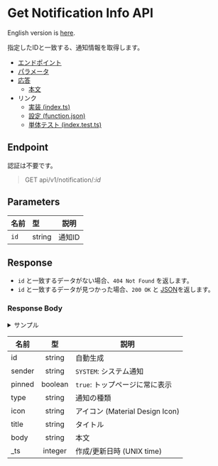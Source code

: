 # Get Notification Info API

English version is [here](./README.md).

指定したIDと一致する、通知情報を取得します。

- [エンドポイント](#endpoint)
- [パラメータ](#parameters)
- [応答](#response)
  - [本文](#response-body)
- リンク
  - [実装 (index.ts)](./index.ts)
  - [設定 (function.json)](./function.json)
  - [単体テスト (index.test.ts)](./index.test.ts)

## Endpoint

認証は不要です。

> GET api/v1/notification/*:id*

## Parameters

|名前|型|説明|
|---|:--|---|
|`id`|string|通知ID|

## Response

- `id` と一致するデータがない場合、`404 Not Found` を返します。
- `id` と一致するデータが見つかった場合、`200 OK` と [JSON](#response-body)を返します。

### Response Body

<details>
  <summary>サンプル</summary>

```json
{
  "id": "<Auto Generated>",
  "sender": "SYSTEM",
  "pinned": true,
  "type": "is-info",
  "icon": "info",
  "title": "このサイトはベータ版です",
  "body": "このWebサイトはベータ版環境です。以下の点にご留意してご利用ください。",
  "_ts": 1597028400
}
```

</details>

|名前|型|説明|
|----|:--:|--|
|id|string|自動生成|
|sender|string|`SYSTEM`: システム通知|
|pinned|boolean|`true`: トップページに常に表示|
|type|string|通知の種類|
|icon|string|アイコン (Material Design Icon)|
|title|string|タイトル|
|body|string|本文|
|_ts|integer|作成/更新日時 (UNIX time)|
